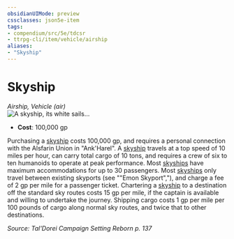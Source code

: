```yaml
---
obsidianUIMode: preview
cssclasses: json5e-item
tags:
- compendium/src/5e/tdcsr
- ttrpg-cli/item/vehicle/airship
aliases: 
- "Skyship"
---
```

# Skyship
*Airship, Vehicle (air)*  
![A skyship, its white sails...](/3-Mechanics/CLI/items/img/chapter3-skyship.webp#right "A skyship, its white sails entirely unfurled, flies through a dusky, red sky. The ship emanates a glowing, blue arcane magic below it, keeping it aloft.")  

- **Cost**: 100,000 gp

Purchasing a [skyship](/3-Mechanics/CLI/items/skyship-tdcsr.md) costs 100,000 gp, and requires a personal connection with the Alsfarin Union in "Ank'Harel". A [skyship](/3-Mechanics/CLI/items/skyship-tdcsr.md) travels at a top speed of 10 miles per hour, can carry total cargo of 10 tons, and requires a crew of six to ten humanoids to operate at peak performance. Most [skyships](/3-Mechanics/CLI/items/skyship-tdcsr.md) have maximum accommodations for up to 30 passengers. Most [skyships](/3-Mechanics/CLI/items/skyship-tdcsr.md) only travel between existing skyports (see ""Emon Skyport","), and charge a fee of 2 gp per mile for a passenger ticket. Chartering a [skyship](/3-Mechanics/CLI/items/skyship-tdcsr.md) to a destination off the standard sky routes costs 15 gp per mile, if the captain is available and willing to undertake the journey. Shipping cargo costs 1 gp per mile per 100 pounds of cargo along normal sky routes, and twice that to other destinations.

*Source: Tal'Dorei Campaign Setting Reborn p. 137*